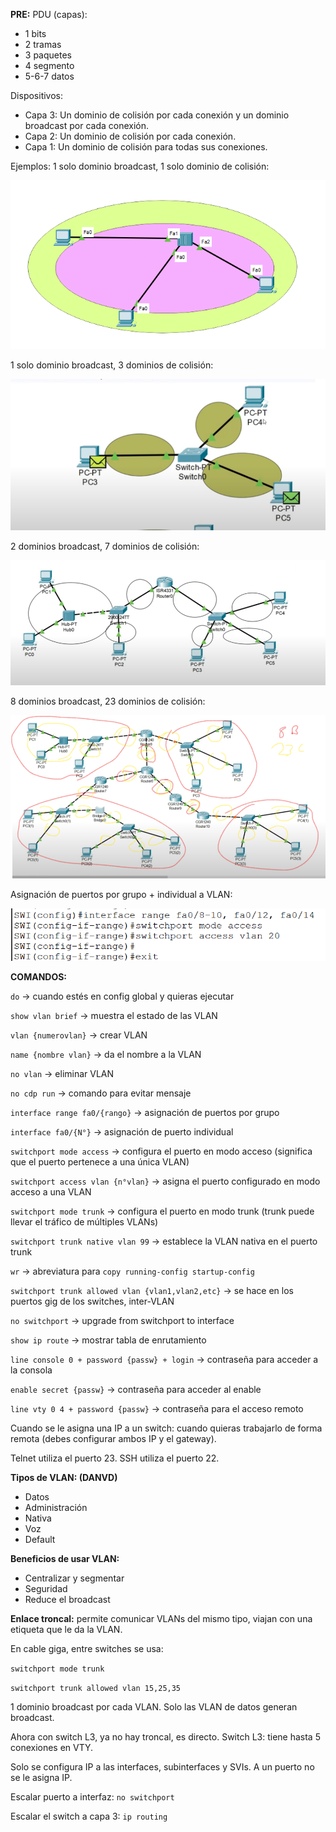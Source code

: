 **PRE:**
PDU (capas):
- 1 bits
- 2 tramas
- 3 paquetes
- 4 segmento
- 5-6-7 datos

Dispositivos:
- Capa 3: Un dominio de colisión por cada conexión y un dominio broadcast por cada conexión.
- Capa 2: Un dominio de colisión por cada conexión.
- Capa 1: Un dominio de colisión para todas sus conexiones.

Ejemplos:
1 solo dominio broadcast, 1 solo dominio de colisión:

![1 solo dominio broadcast, 1 solo dominio de colisión](../imgs/Sem5_img1.jpg)

1 solo dominio broadcast, 3 dominios de colisión:

![1 solo dominio broadcast, 3 dominios de colisión](../imgs/Sem5_img2.jpg)

2 dominios broadcast, 7 dominios de colisión:

![2 dominios broadcast, 7 dominios de colisión](../imgs/Sem5_img3.jpg)

8 dominios broadcast, 23 dominios de colisión:

![8 dominios broadcast, 23 dominios de colisión](../imgs/Sem5_img4.jpg)

Asignación de puertos por grupo + individual a VLAN:

![Asignación de puertos por grupo + individual a VLAN](../imgs/Sem5_img6.jpg)

**COMANDOS:**

`do` -> cuando estés en config global y quieras ejecutar

`show vlan brief` -> muestra el estado de las VLAN

`vlan {numerovlan}` -> crear VLAN

`name {nombre vlan}` -> da el nombre a la VLAN

`no vlan` -> eliminar VLAN

`no cdp run` -> comando para evitar mensaje

`interface range fa0/{rango}` -> asignación de puertos por grupo

`interface fa0/{N°}` -> asignación de puerto individual

`switchport mode access` -> configura el puerto en modo acceso (significa que el puerto pertenece a una única VLAN)

`switchport access vlan {n°vlan}` -> asigna el puerto configurado en modo acceso a una VLAN

`switchport mode trunk` -> configura el puerto en modo trunk (trunk puede llevar el tráfico de múltiples VLANs)

`switchport trunk native vlan 99` -> establece la VLAN nativa en el puerto trunk

`wr` -> abreviatura para `copy running-config startup-config`

`switchport trunk allowed vlan {vlan1,vlan2,etc}` -> se hace en los puertos gig de los switches, inter-VLAN

`no switchport` -> upgrade from switchport to interface

`show ip route` -> mostrar tabla de enrutamiento

`line console 0 + password {passw} + login` -> contraseña para acceder a la consola

`enable secret {passw}` -> contraseña para acceder al enable

`line vty 0 4 + password {passw}` -> contraseña para el acceso remoto


Cuando se le asigna una IP a un switch: cuando quieras trabajarlo de forma remota (debes configurar ambos IP y el gateway).

Telnet utiliza el puerto 23.
SSH utiliza el puerto 22.

**Tipos de VLAN: (DANVD)**
- Datos
- Administración
- Nativa
- Voz
- Default

**Beneficios de usar VLAN:**
- Centralizar y segmentar
- Seguridad
- Reduce el broadcast

**Enlace troncal:** permite comunicar VLANs del mismo tipo, viajan con una etiqueta que le da la VLAN.

En cable giga, entre switches se usa: 

`switchport mode trunk`

`switchport trunk allowed vlan 15,25,35`

1 dominio broadcast por cada VLAN.
Solo las VLAN de datos generan broadcast.

Ahora con switch L3, ya no hay troncal, es directo.
Switch L3: tiene hasta 5 conexiones en VTY.

Solo se configura IP a las interfaces, subinterfaces y SVIs.
A un puerto no se le asigna IP.

Escalar puerto a interfaz: `no switchport`

Escalar el switch a capa 3: `ip routing`